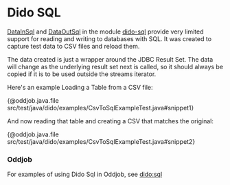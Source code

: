 Dido SQL
========

[DataInSql](http://rgordon.co.uk/projects/dido/current/api/dido/sql/DataInSql.html)
and [DataOutSql](http://rgordon.co.uk/projects/dido/current/api/dido/sql/DataOutSql.html)
in the module [dido-sql](../dido-sql)
provide very limited support for reading and writing to databases with SQL.
It was created to capture test data to CSV files and reload them.

The data created is just a wrapper around the JDBC Result Set. The data will change as
the underlying result set next is called, so it should always be copied if it is to be 
used outside the streams iterator.

Here's an example Loading a Table from a CSV file:

{@oddjob.java.file src/test/java/dido/examples/CsvToSqlExampleTest.java#snippet1}

And now reading that table and creating a CSV that matches the original:

{@oddjob.java.file src/test/java/dido/examples/CsvToSqlExampleTest.java#snippet2}

### Oddjob

For examples of using Dido Sql in Oddjob, see [dido:sql](reference/dido/sql/SqlDido.md)


